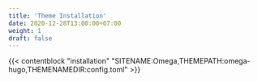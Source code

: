 ```yaml
---
title: 'Theme Installation'
date: 2020-12-28T13:00:00+07:00
weight: 1
draft: false
---
```


{{< contentblock "installation" "SITENAME:Omega,THEMEPATH:omega-hugo,THEMENAMEDIR:config.toml" >}}


